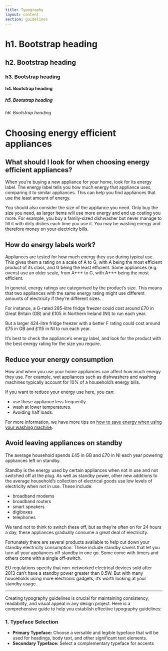 ```yaml
---
title: Typography
layout: content
section: guidelines
---
```




# h1. Bootstrap heading

## h2. Bootstrap heading

### h3. Bootstrap heading

#### h4. Bootstrap heading

##### h5. Bootstrap heading

###### h6. Bootstrap heading

# Choosing energy efficient appliances


## What should I look for when choosing energy efficient appliances?

When you’re buying a new appliance for your home, look for its energy label. The energy label tells you how much energy that appliance uses, comparing it to similar appliances. This can help you find appliances that use the least amount of energy.

You should also consider the size of the appliance you need. Only buy the size you need, as larger items will use more energy and end up costing you more. For example, you buy a family-sized dishwasher but never manage to fill it with dirty dishes each time you use it. You may be wasting energy and therefore money on your electricity bills.

## How do energy labels work?

Appliances are tested for how much energy they use during typical use. This gives them a rating on a scale of A to G, with A being the most efficient product of its class, and G being the least efficient. Some appliances (e.g. ovens) use an older scale, from A+++ to G, with A+++ being the most efficient.

In general, energy ratings are categorised by the product’s size. This means that two appliances with the same energy rating might use different amounts of electricity if they’re different sizes.

For instance, a G-rated 265-litre fridge freezer could cost around £70 in Great Britain (GB) and £105 in Northern Ireland (NI) to run each year.

But a larger 424-litre fridge freezer with a better F rating could cost around £75 in GB and £115 in NI to run each year.

It’s best to check the appliance’s energy label, and look for the product with the best energy rating for the size you require.


## Reduce your energy consumption

How and when you use your home appliances can affect how much energy they use. For example, wet appliances such as dishwashers and washing machines typically account for 10% of a household’s energy bills.

If you want to reduce your energy use here, you can:

- use these appliance less frequently.
- wash at lower temperatures.
- Avoiding half loads.

For more information, we have more tips on [how to save energy when using your washing machine](/components/).


## Avoid leaving appliances on standby

The average household spends £45 in GB and £70 in NI each year powering appliances left on standby.

Standby is the energy used by certain appliances when not in use and not switched off at the plug. As well as standby power, other new additions to the average household’s collection of electrical goods use low levels of electricity when not in use. These include:

- broadband modems
- broadband routers
- smart speakers
- digiboxes
- telephones

We tend not to think to switch these off, but as they’re often on for 24 hours a day, these appliances gradually consume a great deal of electricity.

Fortunately there are several products available to help cut down your standby electricity consumption. These include standby savers that let you turn all your appliances off standby in one go. Some come with timers and others come with a single off-switch.

EU regulations specify that non-networked electrical devices sold after 2013 can’t have a standby power greater than 0.5W. But with many households using more electronic gadgets, it’s worth looking at your standby usage.


_________

Creating typography guidelines is crucial for maintaining consistency, readability, and visual appeal in any design project. Here is a comprehensive guide to help you establish effective typography guidelines:

### 1. **Typeface Selection**
- **Primary Typeface:** Choose a versatile and legible typeface that will be used for headings, body text, and other significant text elements.
- **Secondary Typeface:** Select a complementary typeface for accents
